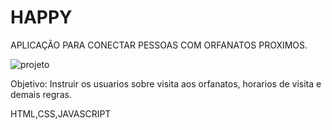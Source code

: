 # HAPPY

APLICAÇÃO PARA CONECTAR PESSOAS COM ORFANATOS PROXIMOS.

![projeto](https://github.com/satel61/nlw/blob/master/projeto.gif)

Objetivo: Instruir os usuarios sobre visita aos orfanatos, horarios de visita e demais regras.

HTML,CSS,JAVASCRIPT